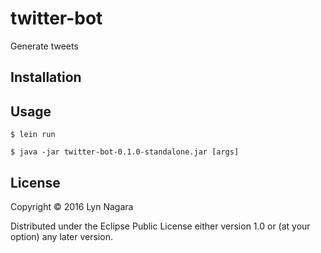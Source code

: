 # twitter-bot

Generate tweets

## Installation


## Usage

    $ lein run

    $ java -jar twitter-bot-0.1.0-standalone.jar [args]

## License

Copyright © 2016 Lyn Nagara

Distributed under the Eclipse Public License either version 1.0 or (at
your option) any later version.
